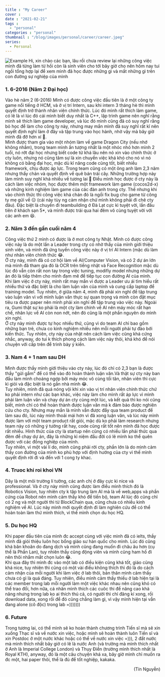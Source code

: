 ```yaml
---
title : "My Career"
cover : 
date : "2021-02-21"
tags : 
  - "personal"
categories : "personal"
thumbnail : "/blog/images/personal/career/career.jpeg"
series:
  - Personal
---
```

![Example](/blog/images/personal/career/career.jpeg)
Hi, xin chào các bạn, lâu rồi chưa review lại những công việc mình đã từng làm từ hồi còn là sinh viên cho tới bây giờ cho nên hôm nay tui ngồi tổng hợp lại để xem mình đã học được những gì và mất những gì trên con đường sự nghiệp của mình<br/>


### 1. 6-2016 (Năm 2 Đại học)
Vào hè năm 2 (6-2016) Mình có được công việc đầu tiên là ở một công ty game nổi tiếng ở HCM, và ở vị trí Intern, sau khi intern 3 tháng hè thì mình quyết định trở thành nhân viên chính thức. Lúc đó mình rất thích làm game, có lẽ là vì lúc đó cái mình biết duy nhất là C++, lập trình game nên nghĩ rằng mình sẽ thích làm game developer, và lúc đó mình cũng đã có suy nghĩ rằng bỏ học để làm cho công ty này, nhưng may mắn mình đã suy nghĩ rất kĩ nên quyết định nghỉ làm ở đây và tập trung vào học hành, nhờ vậy mà bây giờ mình đã đỡ hơn xí :rofl:.<br/> Mình được tham gia vào một nhóm làm về game Dragon City (nếu nhớ không nhầm), trong team mình ấn tượng nhất là một nhóc nhỏ hơn mình 2 tuổi, nó rớt đại học nhưng biết code từ khá lâu nên nó xin vào chính thức ở cty luôn, nhưng nó cũng tâm sự là xin chuyển việc khá khó cho nó vì nó không có bằng đại học, mặc dù kĩ năng code cũng tốt, biết nhiều framework, chịu được áp lực. Trong team cũng có một ông anh làm 2,3 năm nhưng thấy chán và quyết định về quê bán trái cây. Những trường hợp này làm mình suy nghĩ khá nhiều về tương lai :thinking:
Điều mình học được ở cty này là cách làm việc nhóm, học được thêm một framework làm game (cocos2d-x) và những kinh nghiệm làm game của các đàn anh trong cty. Thế nhưng khi vào chính thức thì công việc khá chán đó là ngồi fix bug cho game từ công ty mẹ gửi về :expressionless: (cái này tùy ng cảm nhận chứ mình không phải đi chê cty đâu). Đặc biệt là chuyến đi teambuilding ở Đà Lạt cực kì tuyệt vời, lần đầu tiên ở khách sạn 5*, và mình được trải qua hai đêm vô cùng tuyệt vời với các anh em :satisfied:.

### 2. Năm 3 đến gần cuối năm 4
Công việc thứ 2 mình có được là ở mot công ty Nhật. Mình có được công việc này là do một lần a Leader trong cty có nhờ thầy của mình giới thiệu sinh viên, và mình đã ứng tuyển công việc này ở vị trí AI Intern (mặc dù làm như nhân viên chính thức :joy:.<br/>
Ở cty này, mình đã có cơ hội làm về AI/Computer Vision, và có 2 dự án lớn mà mình đã tham gia đó là OCR trên tiếng nhật và Face Recognition mặc dù lúc đó vẫn còn rất non tay trong việc tuning, modifiy model nhưng những dự án đó là tiếp thêm cho mình đam mê để tiếp tục con đường AI của mình.<br/>
Khi làm việc ở cty này, mình rất may mắn vì được a Leader ưu ái tìm hiểu rất nhiều thứ và đặc biệt là cho làm luận văn của mình và cung cấp laptop để training model. Tuy nhiên, ở giữa năm 4, mình đã phải xin nghỉ để tập trung vào luận văn vì với mình luận văn thực sự quan trọng và mình còn đặt mục tiêu ra được paper nên mình phải xin nghỉ để tập trung vào việc này. Ngoài ra, Gumi thật sự ko phải là một cty làm chính về AI nên máy móc rất hạn chế, nhân lực về AI còn non nớt, nên đó cũng là một phần nguyên do mình xin nghỉ.<br/>
Ở cty này mình được tự học nhiều thứ, cũng vì do team AI chỉ bao gồm những bạn trẻ, chưa co kinh nghiệm nhiều nên mỗi người phải tự đào bới kiến thức. Tuy nhiên, cty này của nhật nên cách làm việc cũng khá cứng nhắc, anyway, do tui k thích phong cách làm việc này thôi, khá khó để nói chuyện với cấp trên để trình bày ý kiến.

### 3. Nam 4 + 1 nam sau DH
Mình được thầy mình giới thiệu vào cty này, lúc đó chỉ có 2,3 bạn là được thầy "gửi gắm" để có thể  vào đó hoàn thành luận văn.Và thật sự cty này ban đầu làm mình choáng ngợp bởi máy móc vô cùng tối tân, nhân viên thì cực kì giỏi và đặc biệt là nó gần nhà mình :joy:. <br/>
Tuy nhiên, mình đã quá nóng vội khi xin vào vị trí nhân viên chính thức chứ ko phải intern như các bạn khác, việc này làm cho mình rất áp lực vì mình phải làm luận văn và chạy dự án cty cùng một lúc, và kết quả thì ko nói cũng biết, mình chỉ có thể hoàn thành được luận văn mà k đảm bảo được nghiên cứu cho cty. Nhưng may mắn là mình vẫn được đẩy qua team product để làm sau đó, lúc này mình thoải mái hơn vì đã xong luận văn, và lúc này mình được làm với một team product rất giỏi, mặc dù ko phải làm research nhưng team này có những ý tưởng rất hay, code cũng rất tốt nên mình đã học được rất nhiều. Hình thức của cty là startup nên cũng có nhiều lần phải thức qua đêm để chạy dự án, đây là những kỉ niệm đầu đời có lẽ mình ko thể quên được với các đồng nghiệp của mình.<br/>
Tuy nhiên, vì một vài lí do, mình cũng phải rời cty, phần lớn là do mình cảm thấy con đường của mình ko phù hợp với định hướng của cty vì thế mình quyết định rời đi và đến với 1 cong ty khac.

### 4. Truoc khi roi khoi VN
Dây là một môi trường lí tưởng, các anh chị ở đây cực kì nice và professional. Và ở cty này mình cũng được làm điều mình thích đó là Robotics Vision, tuy  nhiên cty k tập trung làm AI mà là về web,apps và phần cứng của Robot nên mình cảm thấy khó để tiến bộ, team AI lúc đó cũng chỉ có 2 ng và một người thì từ BlockChain qua, cũng chưa có nhiều kinh nghiệm về AI. Lúc này mình mới quyết định đi làm nghiên cứu để có thể hoàn toàn làm thứ mình thích, vì thế mình chọn du học HQ.

### 5. Du học HQ
Khi paper đầu tiên của mình đc accept cùng với việc mình đã có ielts, thầy mình đã giói thiệu luôn học bổng giáo sư hàn quốc cho mình. Lúc đó cũng khá băn khoăn do đang dịch và mình cũng đang muốn đi châu âu hơn (cụ thể là Phần Lan), tuy nhiên thầy cũng động viên và mình cũng ham hố đi nên thôi nhắm mắt chọn luôn :joy:.</br>
Khi qua đây thì mình đc vào một lab có điều kiện cũng khá tốt, giáo cũng khá nice, tuy nhiên thì cũng có một vài điều không thích thì đó là do cách cảm nhận của mỗi người khi làm việc ở lab thôi, bản thân mình cảm thấy chưa có gì là quá đáng. Tuy nhiên, điều mình cảm thấy thiếu ở lab hiện tại là các member trong lab mỗi người làm một việc khác nhau nên cũng khó có thể trao đổi, hơn nữa, cá nhân mình thích các cuôc thi để nâng cao khả năng nhưng trong lab ko ai thích thú cả, có người thì chỉ đăng kí xong, rồi download data, xong rồi để đó cũng chẳng làm gì, vì vậy mình hiện tại vẫn đang alone (cô độc) trong lab =)))))))

### 6. Future
Trong tương lai, có thể  mình sẽ ko hoàn thành chương trình Tiến sĩ mà sẽ xin xuống Thạc sĩ và về nước xin việc, hoặc mình sẽ hoàn thành luôn Tiến sĩ và xin Postdoc ở một nước khác hoặc có thể về nước xin việc =))), 2 đất nước mà mình thích nhất bây giờ có lẽ là nước Anh (và trường mà mình thích nhất ở Anh là Imperial College London) và Thụy Điển (trường mình thích nhất là Royal KTH), anyway, đó là một câu chuyện khá xa, bây giờ mình chỉ muốn ra đc một, hai paper thôi, thể là đủ để tốt nghiệp, kakaka.

<div style="text-align: right"> (Tín Nguyễn) </div>
